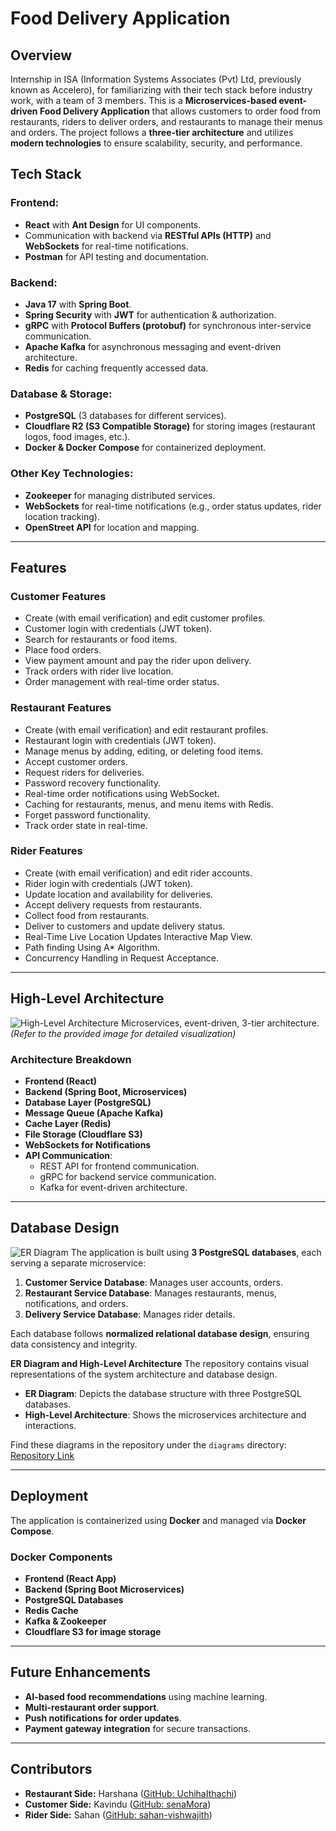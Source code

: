 # Food Delivery Application

## Overview
Internship in ISA (Information Systems Associates (Pvt) Ltd, previously known as Accelero),
for familiarizing with their tech stack before industry work, with a team of 3 members.
This is a **Microservices-based event-driven Food Delivery Application** that allows customers to order food from restaurants, riders to deliver orders, and restaurants to manage their menus and orders. The project follows a **three-tier architecture** and utilizes **modern technologies** to ensure scalability, security, and performance.

## Tech Stack
### **Frontend**:
- **React** with **Ant Design** for UI components.
- Communication with backend via **RESTful APIs (HTTP)** and **WebSockets** for real-time notifications.
- **Postman** for API testing and documentation.

### **Backend**:
- **Java 17** with **Spring Boot**.
- **Spring Security** with **JWT** for authentication & authorization.
- **gRPC** with **Protocol Buffers (protobuf)** for synchronous inter-service communication.
- **Apache Kafka** for asynchronous messaging and event-driven architecture.
- **Redis** for caching frequently accessed data.

### **Database & Storage**:
- **PostgreSQL** (3 databases for different services).
- **Cloudflare R2 (S3 Compatible Storage)** for storing images (restaurant logos, food images, etc.).
- **Docker & Docker Compose** for containerized deployment.

### **Other Key Technologies**:
- **Zookeeper** for managing distributed services.
- **WebSockets** for real-time notifications (e.g., order status updates, rider location tracking).
- **OpenStreet API** for location and mapping.

---

## Features
### **Customer Features**
- Create (with email verification) and edit customer profiles.
- Customer login with credentials (JWT token).
- Search for restaurants or food items.
- Place food orders.
- View payment amount and pay the rider upon delivery.
- Track orders with rider live location.
- Order management with real-time order status.

### **Restaurant Features**
- Create (with email verification) and edit restaurant profiles.
- Restaurant login with credentials (JWT token).
- Manage menus by adding, editing, or deleting food items.
- Accept customer orders.
- Request riders for deliveries.
- Password recovery functionality.
- Real-time order notifications using WebSocket.
- Caching for restaurants, menus, and menu items with Redis.
- Forget password functionality.
- Track order state in real-time.

### **Rider Features**
- Create (with email verification) and edit rider accounts.
- Rider login with credentials (JWT token).
- Update location and availability for deliveries.
- Accept delivery requests from restaurants.
- Collect food from restaurants.
- Deliver to customers and update delivery status.
- Real-Time Live Location Updates Interactive Map View.
- Path finding Using A* Algorithm.
- Concurrency Handling in Request Acceptance.

---

## High-Level Architecture

![High-Level Architecture](https://github.com/FoodDeliveryApp-ISA/Restaurant/raw/main/diagrams/High%20Level%20architecture.png)
Microservices, event-driven, 3-tier architecture.
*(Refer to the provided image for detailed visualization)*

### **Architecture Breakdown**
- **Frontend (React)**
- **Backend (Spring Boot, Microservices)**
- **Database Layer (PostgreSQL)**
- **Message Queue (Apache Kafka)**
- **Cache Layer (Redis)**
- **File Storage (Cloudflare S3)**
- **WebSockets for Notifications**
- **API Communication**:
  - REST API for frontend communication.
  - gRPC for backend service communication.
  - Kafka for event-driven architecture.

---

## Database Design

![ER Diagram](https://github.com/FoodDeliveryApp-ISA/Restaurant/raw/main/diagrams/er%20diagram.png)
The application is built using **3 PostgreSQL databases**, each serving a separate microservice:
1. **Customer Service Database**: Manages user accounts, orders.
2. **Restaurant Service Database**: Manages restaurants, menus, notifications, and orders.
3. **Delivery Service Database**: Manages rider details.

Each database follows **normalized relational database design**, ensuring data consistency and integrity.

**ER Diagram and High-Level Architecture**
The repository contains visual representations of the system architecture and database design.
- **ER Diagram**: Depicts the database structure with three PostgreSQL databases.
- **High-Level Architecture**: Shows the microservices architecture and interactions.

Find these diagrams in the repository under the `diagrams` directory: 
[Repository Link](https://github.com/FoodDeliveryApp-ISA/Restaurant)

---

## Deployment
The application is containerized using **Docker** and managed via **Docker Compose**.

### **Docker Components**
- **Frontend (React App)**
- **Backend (Spring Boot Microservices)**
- **PostgreSQL Databases**
- **Redis Cache**
- **Kafka & Zookeeper**
- **Cloudflare S3 for image storage**

---

## Future Enhancements
- **AI-based food recommendations** using machine learning.
- **Multi-restaurant order support**.
- **Push notifications for order updates**.
- **Payment gateway integration** for secure transactions.

---

## Contributors
- **Restaurant Side:** Harshana ([GitHub: UchihaIthachi](https://github.com/UchihaIthachi))
- **Customer Side:** Kavindu ([GitHub: senaMora](https://github.com/senaMora))
- **Rider Side:** Sahan ([GitHub: sahan-vishwajith](https://github.com/sahan-vishwajith))

